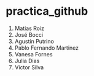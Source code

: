 ﻿# practica_github

1) Matias Roiz
2) José Bocci
3) Agustin Putrino
4) Pablo Fernando Martinez
5) Vanesa Fornes
6) Julia Dias
7) Victor Silva

